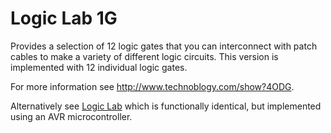 # Logic Lab 1G

Provides a selection of 12 logic gates that you can interconnect with patch cables to make a variety of different logic circuits. This version is implemented with 12 individual logic gates.

For more information see <http://www.technoblogy.com/show?4ODG>.

Alternatively see [Logic Lab](https://github.com/technoblogy/logic-lab) which is functionally identical, but implemented using an AVR microcontroller.
